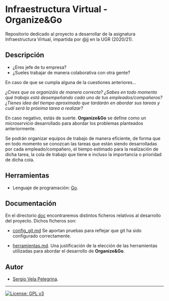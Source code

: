 # Infraestructura Virtual - Organize&Go

Repositorio dedicado al proyecto a desarrollar de la asignatura Infraestructura Virtual, impartida por @jj en la UGR (2020/21).

## Descripción
+ ¿Eres jefe de tu empresa?
+ ¿Sueles trabajar de manera colaborativa con otra gente?

En caso de que se cumpla alguna de la cuestiones anteriores... 

*¿Crees que os organizáis de manera correcta? ¿Sabes en todo momento qué trabajo está desempeñando cada uno de tus empleados/compañeros? ¿Tienes idea del tiempo aproximado que tardarán en abordar sus tareas y cuál será la próxima tarea a realizar?*

En caso negativo, estás de suerte. **Organize&Go** se define como un *microservicio* desarrollado para abordar los problemas planteados anteriormente.

Se podrán organizar equipos de trabajo de manera eficiente, de forma que en todo momento se conozcan las tareas que están siendo desarrolladas por cada empleado/compañero, el tiempo estimado para la realización de dicha tarea, la cola de trabajo que tiene e incluso la importancia o prioridad de dicha cola.

## Herramientas
+ Lenguaje de programación: [Go](https://golang.org).

## Documentación
En el directorio [doc](https://github.com/sergiovp/IV-OrganizeAndGo/tree/master/doc) encontraremos distintos ficheros relativos al desarrollo del proyecto. Dichos ficheros son:

+ [config_git.md](https://github.com/sergiovp/IV-OrganizeAndGo/blob/master/doc/config_git.md) Se aportan pruebas para reflejar que git ha sido configurado correctamente.

+ [herramientas.md](https://github.com/sergiovp/IV-OrganizeAndGo/blob/master/doc/herramientas.md). Una justificación de la elección de las herramientas utilizadas para abordar el desarrollo de **Organize&Go**.

## Autor

+ [Sergio Vela Pelegrina](https://github.com/sergiovp).

---
[![License: GPL v3](https://img.shields.io/badge/License-GPLv3-blue.svg)](https://www.gnu.org/licenses/gpl-3.0)

